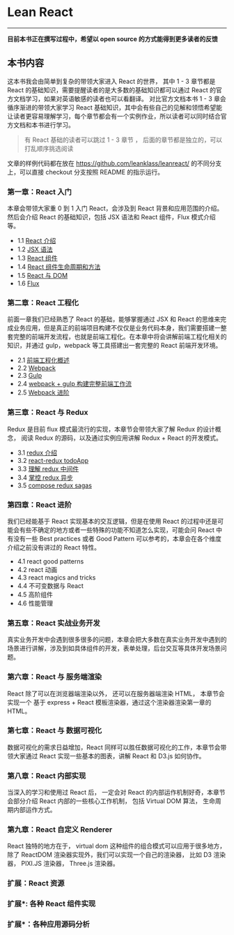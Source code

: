 # Lean React
---
 
**目前本书正在撰写过程中，希望以 open source 的方式能得到更多读者的反馈**

## 本书内容

这本书我会由简单到复杂的带领大家进入 React 的世界， 其中 1 - 3 章节都是 React 的基础知识，需要提醒读者的是大多数的基础知识都可以通过 React 的官方文档学习，如果对英语敏感的读者也可以看翻译。 对比官方文档本书 1 - 3 章会循序渐进的带领大家学习 React 基础知识，其中会有些自己的见解和领悟希望能让读者更容易理解学习，每个章节都会有一个实例作业，所以读者可以同时结合官方文档和本书进行学习。

> 有 React 基础的读者可以跳过 1 - 3 章节 ， 后面的章节都是独立的，可以打乱顺序挑选阅读

文章的样例代码都在放在 https://github.com/leanklass/leanreact/ 的不同分支上，可以直接 checkout 分支按照 README 的指示运行。

### 第一章：React 入门

本章会带领大家重 0 到 1 入门 React，会涉及到 React 背景和应用范围的介绍。 然后会介绍 React 的基础知识，包括 JSX 语法和 React 组件，Flux 模式介绍等。 

- 1.1 [React 介绍](https://segmentfault.com/a/1190000005140569)
- 1.2 [JSX 语法](https://segmentfault.com/a/1190000005145610)
- 1.3 [React 组件](https://segmentfault.com/a/1190000005151182)
- 1.4 [React 组件生命周期和方法](https://segmentfault.com/a/1190000005161417)
- 1.5 [React 与 DOM](https://segmentfault.com/a/1190000005182270)
- 1.6 [Flux](https://segmentfault.com/a/1190000005348206)

### 第二章：React 工程化 

前面一章我们已经熟悉了 React 的基础，能够掌握通过 JSX 和 React 的思维来完成业务应用，但是真正的前端项目构建不仅仅是业务代码本身，我们需要搭建一整套完整的前端开发流程，也就是前端工程化。在本章中将会讲解前端工程化相关的知识，并通过 gulp，webpack 等工具搭建出一套完整的 React 前端开发环境。

- 2.1 [前端工程化概述](https://segmentfault.com/a/1190000005594760)
- 2.2 [Webpack](https://segmentfault.com/a/1190000005612506)
- 2.3 [Gulp](https://segmentfault.com/a/1190000005636680)
- 2.4 [webpack + gulp 构建完整前端工作流](https://segmentfault.com/a/1190000005657651)
- 2.5 [Webpack 进阶](https://segmentfault.com/a/1190000005666159)

### 第三章：React 与 Redux

Redux 是目前 flux 模式最流行的实现，本章节会带领大家了解 Redux 的设计概念， 阅读 Redux 的源码，以及通过实例应用讲解 Redux + React 的开发模式。

- 3.1 [redux 介绍](https://segmentfault.com/a/1190000005696767)
- 3.2 [react-redux todoApp](https://segmentfault.com/a/1190000005758244)
- 3.3 [理解 redux 中间件](https://segmentfault.com/a/1190000005766289)
- 3.4 [掌控 redux 异步](https://segmentfault.com/a/1190000005773725)
- 3.5 [compose redux sagas](https://segmentfault.com/a/1190000005776381)


### 第四章：React 进阶

我们已经能基于 React 实现基本的交互逻辑，但是在使用 React 的过程中还是可能会有些不确定的地方或者一些特殊的功能不知道怎么实现，可能会问 React 中有没有一些 Best practices 或者 Good Pattern 可以参考的，本章会在各个维度介绍之前没有讲过的 React 特性。

- 4.1 react good patterns
- 4.2 react 动画
- 4.3 react magics and tricks
- 4.4 不可变数据与 React 
- 4.5 高阶组件 
- 4.6 性能管理

### 第五章：React 实战业务开发 

真实业务开发中会遇到很多很多的问题，本章会把大多数在真实业务开发中遇到的场景进行讲解，涉及到如具体组件的开发，表单处理，后台交互等具体开发场景问题。

### 第六章：React 与 服务端渲染

React 除了可以在浏览器端渲染以外， 还可以在服务器端渲染 HTML， 本章节会实现一个 基于 express + React 模板渲染器，通过这个渲染器渲染第一章的 HTML。

### 第七章：React 与 数据可视化

数据可视化的需求日益增加，React 同样可以胜任数据可视化的工作，本章节会带领大家通过 React 实现一些基本的图表，讲解 React 和 D3.js 如何协作。

### 第八章：React 内部实现

当深入的学习和使用过 React 后， 一定会对 React 的内部运作机制好奇，本章节会部分介绍 React 内部的一些核心工作机制， 包括 Virtual DOM 算法， 生命周期内部运作方式。 

### 第九章：React 自定义 Renderer

React 独特的地方在于， virtual dom 这种组件的组合模式可以应用于很多地方， 除了 ReactDOM 渲染器实现外，我们可以实现一个自己的渲染器， 比如 D3 渲染器， PIXI.JS 渲染器， Three.js 渲染器。 

### 扩展：React 资源
### 扩展*: 各种 React 组件实现
### 扩展*：各种应用源码分析


  [1]: /img/bVvIsW
